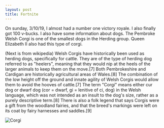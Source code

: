 ```yaml
---
layout: post
title: Fortnite
---
```


On sunday, 3/10/19, I almost had a number one victory royale. I also finally got 100 v-bucks. 
I also have some information about dogs.
The Pembroke Welsh Corgi is one of the smallest dogs in the Herding group.
Queen Elizabeth II also had this type of corgi. 

(Next is from wikipedia)
Welsh Corgis have historically been used as herding dogs, specifically for cattle. They are of the type of herding dog referred to as "heelers", meaning that they would nip at the heels of the larger animals to keep them on the move.[7] Both Pembrokeshire and Cardigan are historically agricultural areas of Wales.[8] The combination of the low height off the ground and innate agility of Welsh Corgis would allow them to avoid the hooves of cattle.[7] The term "Corgi" means either cur dog or dwarf dog (cor = dwarf, gi = lenitive of ci, dog) in the Welsh language, which was not intended as an insult to the dog's size, rather as a purely descriptive term.[8] There is also a folk legend that says Corgis were a gift from the woodland fairies, and that the breed's markings were left on its coat by fairy harnesses and saddles.[9]

![Corgi](/images/Queen_Mother_with_corgis.jpg.url)
